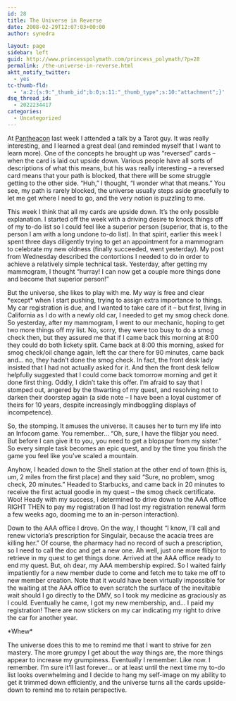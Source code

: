 ```yaml
---
id: 28
title: The Universe in Reverse
date: 2008-02-29T12:07:03+00:00
author: synedra

layout: page
sidebar: left
guid: http://www.princesspolymath.com/princess_polymath/?p=28
permalink: /the-universe-in-reverse.html
aktt_notify_twitter:
  - yes
tc-thumb-fld:
  - 'a:2:{s:9:"_thumb_id";b:0;s:11:"_thumb_type";s:10:"attachment";}'
dsq_thread_id:
  - 2022234417
categories:
  - Uncategorized
---
```

At [Pantheacon](http://www.pantheacon.com/) last week I attended a talk by a Tarot guy. It was really interesting, and I learned a great deal (and reminded myself that I want to learn more). One of the concepts he brought up was &#8220;reversed&#8221; cards &#8211; when the card is laid out upside down. Various people have all sorts of descriptions of what this means, but his was really interesting &#8211; a reversed card means that your path is blocked, that there will be some struggle getting to the other side. &#8220;Huh,&#8221; I thought, &#8220;I wonder what that means.&#8221; You see, my path is rarely blocked, the universe usually steps aside gracefully to let me get where I need to go, and the very notion is puzzling to me.
  
This week I think that all my cards are upside down. It&#8217;s the only possible explanation. I started off the week with a driving desire to knock things off of my to-do list so I could feel like a superior person (superior, that is, to the person I am with a long undone to-do list). In that spirit, earlier this week I spent three days diligently trying to get an appointment for a mammogram to celebrate my new oldness (finally succeeded, went yesterday). My post from Wednesday described the contortions I needed to do in order to achieve a relatively simple technical task. Yesterday, after getting my mammogram, I thought &#8220;hurray! I can now get a couple more things done and become that superior person!&#8221;
  
But the universe, she likes to play with me. My way is free and clear \*except\* when I start pushing, trying to assign extra importance to things. My car registration is due, and I wanted to take care of it &#8211; but first, living in California as I do with a newly old car, I needed to get my smog check done. So yesterday, after my mammogram, I went to our mechanic, hoping to get two more things off my list. No, sorry, they were too busy to do a smog check then, but they assured me that if I came back this morning at 8:00 they could do both lickety split. Came back at 8:00 this morning, asked for smog check/oil change again, left the car there for 90 minutes, came back and&#8230; no, they hadn&#8217;t done the smog check. In fact, the front desk lady insisted that I had not actually asked for it. And then the front desk fellow helpfully suggested that I could come back tomorrow morning and get it done first thing. Oddly, I didn&#8217;t take this offer. I&#8217;m afraid to say that I stomped out, angered by the thwarting of my quest, and resolving not to darken their doorstep again (a side note &#8211; I have been a loyal customer of theirs for 10 years, despite increasingly mindboggling displays of incompetence).
  
So, the stomping. It amuses the universe. It causes her to turn my life into an Infocom game. You remember&#8230; &#8220;Oh, sure, I have the flibjar you need. But before I can give it to you, you need to get a blopspur from my sister.&#8221; So every simple task becomes an epic quest, and by the time you finish the game you feel like you&#8217;ve scaled a mountain.
  
Anyhow, I headed down to the Shell station at the other end of town (this is, um, 2 miles from the first place) and they said &#8220;Sure, no problem, smog check, 20 minutes.&#8221; Headed to Starbucks, and came back in 20 minutes to receive the first actual goodie in my quest &#8211; the smog check certificate. Woo! Heady with my success, I determined to drive down to the AAA office RIGHT THEN to pay my registration (I had lost my registration renewal form a few weeks ago, dooming me to an in-person interaction).
  
Down to the AAA office I drove. On the way, I thought &#8220;I know, I&#8217;ll call and renew victoria&#8217;s prescription for Singulair, because the acacia trees are killing her.&#8221; Of course, the pharmacy had no record of such a prescription, so I need to call the doc and get a new one. Ah well, just one more flibjor to retrieve in my quest to get things done. Arrived at the AAA office ready to end my quest. But, oh dear, my AAA membership expired. So I waited fairly impatiently for a new member dude to come and fetch me to take me off to new member creation. Note that it would have been virtually impossible for the waiting at the AAA office to even scratch the surface of the inevitable wait should I go directly to the DMV, so I took my medicine as graciously as I could. Eventually he came, I got my new membership, and&#8230; I paid my registration! There are now stickers on my car indicating my right to drive the car for another year.
  
\*Whew\*
  
The universe does this to me to remind me that I want to strive for zen mastery. The more grumpy I get about the way things are, the more things appear to increase my grumpiness. Eventually I remember. Like now. I remember. I&#8217;m sure it&#8217;ll last forever&#8230; or at least until the next time my to-do list looks overwhelming and I decide to hang my self-image on my ability to get it trimmed down efficiently, and the universe turns all the cards upside-down to remind me to retain perspective.
